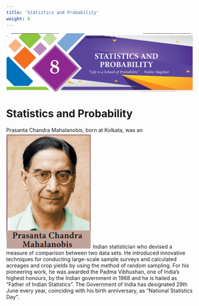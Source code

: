 ```yaml
---
title: 'Statistics and Probability'
weight: 8
---
```


![Alt text](image-1.png)

# Statistics and Probability

Prasanta Chandra Mahalanobis, born at Kolkata, was an ![Alt text](image1.png)
Indian statistician who devised a measure of comparison between two data sets. He introduced innovative techniques for conducting large-scale sample surveys and calculated acreages and crop yields by using the method of random sampling. For his pioneering work, he was awarded the Padma Vibhushan, one of India’s highest honours, by the Indian government in 1968 and he is hailed as “Father of Indian Statistics”. The Government of India has designated 29th June every year, coinciding with his birth anniversary, as “National Statistics Day”.





  